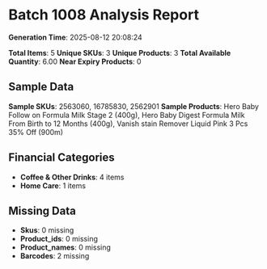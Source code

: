 # Batch 1008 Analysis Report

**Generation Time**: 2025-08-12 20:08:24

**Total Items**: 5
**Unique SKUs**: 3
**Unique Products**: 3
**Total Available Quantity**: 6.00
**Near Expiry Products**: 0

## Sample Data
**Sample SKUs**: 2563060, 16785830, 2562901
**Sample Products**: Hero Baby Follow on Formula Milk Stage 2 (400g), Hero Baby Digest Formula Milk From Birth to 12 Months (400g), Vanish stain Remover Liquid Pink 3 Pcs 35% Off (900m)

## Financial Categories
- **Coffee & Other Drinks**: 4 items
- **Home Care**: 1 items

## Missing Data
- **Skus**: 0 missing
- **Product_ids**: 0 missing
- **Product_names**: 0 missing
- **Barcodes**: 2 missing
